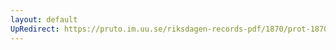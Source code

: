 ```yaml
---
layout: default
UpRedirect: https://pruto.im.uu.se/riksdagen-records-pdf/1870/prot-1870--ak--317/prot-1870--ak--317_042.pdf
---
```

